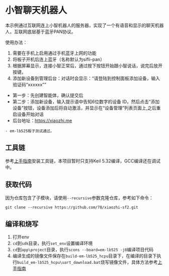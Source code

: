 # 小智聊天机器人
本示例通过互联网连上小智机器人的服务器，实现了一个有语音和显示的聊天机器人，互联网底层基于蓝牙PAN协议。

使用办法：
1. 需要在手机上启用通过手机蓝牙上网的功能
2. 将板子开机后连上蓝牙（名称默认为sifli-pan）
3. 根据屏幕显示，连接小智正常后，通过按下按钮开始跟小智说话，说完后放开按键。
4. 添加新设备到管理后台：对话时会显示：“请登陆到控制面板添加设备，输入验证码“xxxxxx””
- 第一步：先创建智能体，确认提交后
- 第二步：添加新设备，输入提示语中告知6位数字的设备 ID，然后点击“添加设备”按钮，设备添加后将自动激活，并显示在“设备管理”列表页面上,之后重启设备开始对话
- 后台地址：https://xiaozhi.me

```{note}
- em-lb525板子测试通过。
```

## 工具链
参考[上手指南](https://docs.sifli.com/projects/sdk/v2.3/sf32lb52x/quickstart/get-started.html)安装工具链，本项目暂时只支持Keil 5.32编译，GCC编译还在调试中。

## 获取代码
因为仓库包含了子模块，请使用`--recursive`参数克隆仓库，参考如下命令：
```shell
git clone --recursive https://github.com/78/xiaozhi-sf2.git
```


## 编译和烧写
1. 打开env
1. `cd`到`sdk`目录，执行`set_env`设置编译环境
1. `cd`到`app\project`目录，执行`scons --board=em-lb525 -j8`编译项目代码
1. 编译生成的镜像文件保存在`build-em-lb525_hcpu`目录下，在编译的目录下执行`build_em-lb525_hcpu\uart_download.bat`烧写镜像文件，具体方法参考[上手指南](https://docs.sifli.com/projects/sdk/v2.3/sf32lb52x/quickstart/get-started.html)

